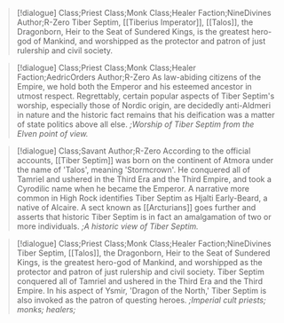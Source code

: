 >[!dialogue] Class;Priest Class;Monk Class;Healer Faction;NineDivines Author;R-Zero
>Tiber Septim, [[Tiberius Imperator]], [[Talos]], the Dragonborn, Heir to the Seat of Sundered Kings, is the greatest hero-god of Mankind, and worshipped as the protector and patron of just rulership and civil society.

>[!dialogue] Class;Priest Class;Monk Class;Healer Faction;AedricOrders Author;R-Zero
>As law-abiding citizens of the Empire, we hold both the Emperor and his esteemed ancestor in utmost respect. Regrettably, certain popular aspects of Tiber Septim's worship, especially those of Nordic origin, are decidedly anti-Aldmeri in nature and the historic fact remains that his deification was a matter of state politics above all else.
*;Worship of Tiber Septim from the Elven point of view.*

>[!dialogue] Class;Savant Author;R-Zero
>According to the official accounts, [[Tiber Septim]] was born on the continent of Atmora under the name of 'Talos', meaning 'Stormcrown'. He conquered all of Tamriel and ushered in the Third Era and the Third Empire, and took a Cyrodilic name when he became the Emperor. A narrative more common in High Rock identifies Tiber Septim as Hjalti Early-Beard, a native of Alcaire. A sect known as [[Arcturians]] goes further and asserts that historic Tiber Septim is in fact an amalgamation of two or more individuals.
>*;A historic view of Tiber Septim.*


>[!dialogue] Class;Priest Class;Monk Class;Healer Faction;NineDivines
>Tiber Septim,  [[Talos]], the Dragonborn, Heir to the Seat of Sundered Kings, is the greatest hero-god of Mankind, and worshipped as the protector and patron of just rulership and civil society. Tiber Septim conquered all of Tamriel and ushered in the Third Era and the Third Empire. In his aspect of Ysmir, 'Dragon of the North,' Tiber Septim is also invoked as the patron of questing heroes.
>*;Imperial cult priests; monks; healers;*
